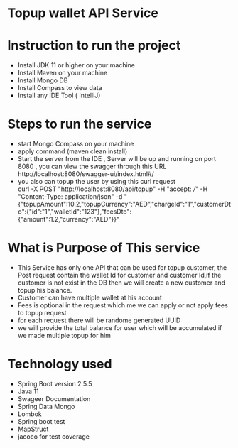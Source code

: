 # Topup wallet API Service 
# Instruction to run the project
- Install JDK 11 or higher on your machine
- Install Maven on your machine
- Install Mongo DB 
- Install Compass to view data 
- Install any IDE Tool ( IntelliJ)
# Steps to run the service 
- start Mongo Compass on your machine 
- apply command (maven clean install)
- Start the server from the IDE , Server will be up and running on port 8080  , you can view the swagger through this URL   
  http://localhost:8080/swagger-ui/index.html#/  
- you also can topup the user by using this curl request  
  curl -X POST "http://localhost:8080/api/topup" -H "accept: */*" -H "Content-Type: application/json" -d "{\"topupAmount\":10.2,\"topupCurrency\":\"AED\",\"chargeId\":\"1\",\"customerDto\":{\"id\":\"1\",\"walletId\":\"123\"},\"feesDto\":{\"amount\":1.2,\"currency\":\"AED\"}}"
  
# What is Purpose of This service
 - This Service has only one API that can be used for topup customer, the Post request contain the wallet Id for customer and customer Id,if the customer is not exist in the DB then we will create a new customer and topup his balance.
 - Customer can have multiple wallet at his account 
 - Fees is optional in the request which me we can apply or not apply fees to topup request
 - for each request there will be randome generated UUID
 - we will provide the total balance for user which will be accumulated if we made multiple topup for him
# Technology used

- Spring Boot version 2.5.5
- Java 11 
- Swageer Documentation
- Spring Data Mongo
- Lombok
- Spring boot test
- MapStruct
- jacoco for test coverage 
